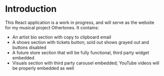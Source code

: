 # Introduction

This React application is a work in progress, and will serve as the website for my musical project Othertones. It contains:
* An artist bio section with copy to clipboard email
* A shows section with tickets button; sold out shows grayed out and buttons disabled
* A future store section that will be fully functional, third party widget embedded
* Visuals section with third party carousel embedded; YouTube videos will be properly embedded as well
